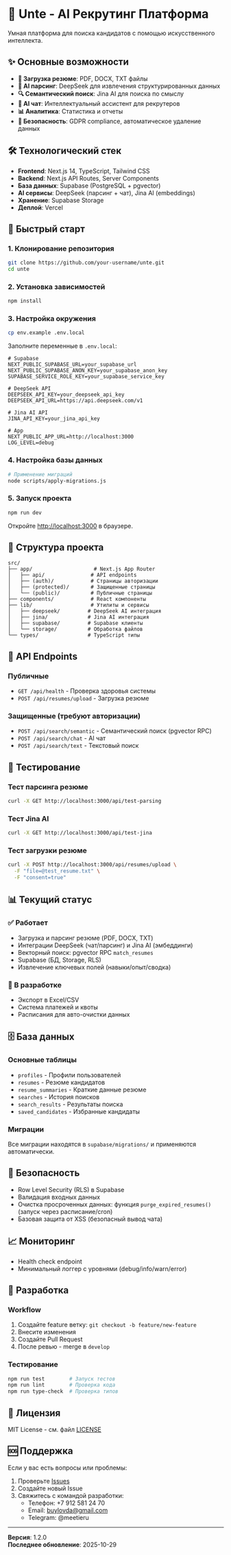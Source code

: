 # 🚀 Unte - AI Рекрутинг Платформа

Умная платформа для поиска кандидатов с помощью искусственного интеллекта.

## ✨ Основные возможности

- **📄 Загрузка резюме**: PDF, DOCX, TXT файлы
- **🤖 AI парсинг**: DeepSeek для извлечения структурированных данных
- **🔍 Семантический поиск**: Jina AI для поиска по смыслу
- **💬 AI чат**: Интеллектуальный ассистент для рекрутеров
- **📊 Аналитика**: Статистика и отчеты
- **🔐 Безопасность**: GDPR compliance, автоматическое удаление данных

## 🛠 Технологический стек

- **Frontend**: Next.js 14, TypeScript, Tailwind CSS
- **Backend**: Next.js API Routes, Server Components
- **База данных**: Supabase (PostgreSQL + pgvector)
- **AI сервисы**: DeepSeek (парсинг + чат), Jina AI (embeddings)
- **Хранение**: Supabase Storage
- **Деплой**: Vercel

## 🚀 Быстрый старт

### 1. Клонирование репозитория
```bash
git clone https://github.com/your-username/unte.git
cd unte
```

### 2. Установка зависимостей
```bash
npm install
```

### 3. Настройка окружения
```bash
cp env.example .env.local
```

Заполните переменные в `.env.local`:
```env
# Supabase
NEXT_PUBLIC_SUPABASE_URL=your_supabase_url
NEXT_PUBLIC_SUPABASE_ANON_KEY=your_supabase_anon_key
SUPABASE_SERVICE_ROLE_KEY=your_supabase_service_key

# DeepSeek API
DEEPSEEK_API_KEY=your_deepseek_api_key
DEEPSEEK_API_URL=https://api.deepseek.com/v1

# Jina AI API
JINA_API_KEY=your_jina_api_key

# App
NEXT_PUBLIC_APP_URL=http://localhost:3000
LOG_LEVEL=debug
```

### 4. Настройка базы данных
```bash
# Применение миграций
node scripts/apply-migrations.js
```

### 5. Запуск проекта
```bash
npm run dev
```

Откройте [http://localhost:3000](http://localhost:3000) в браузере.

## 📁 Структура проекта

```
src/
├── app/                    # Next.js App Router
│   ├── api/               # API endpoints
│   ├── (auth)/            # Страницы авторизации
│   ├── (protected)/       # Защищенные страницы
│   └── (public)/          # Публичные страницы
├── components/            # React компоненты
├── lib/                   # Утилиты и сервисы
│   ├── deepseek/         # DeepSeek AI интеграция
│   ├── jina/             # Jina AI интеграция
│   ├── supabase/         # Supabase клиенты
│   └── storage/          # Обработка файлов
└── types/                # TypeScript типы
```

## 🔧 API Endpoints

### Публичные
- `GET /api/health` - Проверка здоровья системы
- `POST /api/resumes/upload` - Загрузка резюме

### Защищенные (требуют авторизации)
- `POST /api/search/semantic` - Семантический поиск (pgvector RPC)
- `POST /api/search/chat` - AI чат
- `POST /api/search/text` - Текстовый поиск

## 🧪 Тестирование

### Тест парсинга резюме
```bash
curl -X GET http://localhost:3000/api/test-parsing
```

### Тест Jina AI
```bash
curl -X GET http://localhost:3000/api/test-jina
```

### Тест загрузки резюме
```bash
curl -X POST http://localhost:3000/api/resumes/upload \
  -F "file=@test_resume.txt" \
  -F "consent=true"
```

## 📊 Текущий статус

### ✅ Работает
- Загрузка и парсинг резюме (PDF, DOCX, TXT)
- Интеграции DeepSeek (чат/парсинг) и Jina AI (эмбеддинги)
- Векторный поиск: pgvector RPC `match_resumes`
- Supabase (БД, Storage, RLS)
- Извлечение ключевых полей (навыки/опыт/сводка)

### 🔄 В разработке
- Экспорт в Excel/CSV
- Система платежей и квоты
- Расписания для авто-очистки данных

## 🗄 База данных

### Основные таблицы
- `profiles` - Профили пользователей
- `resumes` - Резюме кандидатов
- `resume_summaries` - Краткие данные резюме
- `searches` - История поисков
- `search_results` - Результаты поиска
- `saved_candidates` - Избранные кандидаты

### Миграции
Все миграции находятся в `supabase/migrations/` и применяются автоматически.

## 🔐 Безопасность

- Row Level Security (RLS) в Supabase
- Валидация входных данных
- Очистка просроченных данных: функция `purge_expired_resumes()` (запуск через расписание/cron)
- Базовая защита от XSS (безопасный вывод чата)

## 📈 Мониторинг

- Health check endpoint
- Минимальный логгер с уровнями (debug/info/warn/error)

## 🤝 Разработка

### Workflow
1. Создайте feature ветку: `git checkout -b feature/new-feature`
2. Внесите изменения
3. Создайте Pull Request
4. После ревью - merge в `develop`

### Тестирование
```bash
npm run test        # Запуск тестов
npm run lint        # Проверка кода
npm run type-check  # Проверка типов
```

## 📝 Лицензия

MIT License - см. файл [LICENSE](LICENSE)

## 🆘 Поддержка

Если у вас есть вопросы или проблемы:
1. Проверьте [Issues](https://github.com/your-username/unte/issues)
2. Создайте новый Issue
3. Свяжитесь с командой разработки:
   - Телефон: +7 912 581 24 70
   - Email: buylovda@gmail.com
   - Telegram: @meetieru

---

**Версия**: 1.2.0  
**Последнее обновление**: 2025-10-29